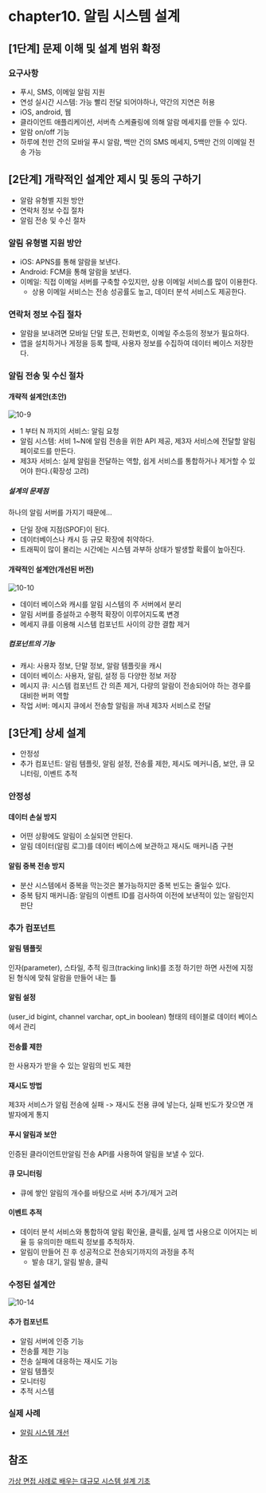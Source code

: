 # chapter10. 알림 시스템 설계

## \[1단계\] 문제 이해 및 설계 범위 확정

### 요구사항

- 푸시, SMS, 이메일 알림 지원
- 연성 실시간 시스템: 가능 빨리 전달 되어야하나, 약간의 지연은 허용
- iOS, android, 웹
- 클라이언트 애플리케이션, 서버측 스케쥴링에 의해 알람 메세지를 만들 수 있다.
- 알람 on/off 기능
- 하루에 천만 건의 모바일 푸시 알람, 백만 건의 SMS 메세지, 5백만 건의 이메일 전송 가능

## \[2단계\] 개략적인 설계안 제시 및 동의 구하기

- 알람 유형별 지원 방안
- 연락처 정보 수집 절차
- 알림 전송 및 수신 절차

### 알림 유형별 지원 방안

- iOS: APNS를 통해 알람을 보낸다.
- Android: FCM을 통해 알람을 보낸다.
- 이메일: 직접 이메일 서버를 구축할 수있지만, 상용 이메일 서비스를 많이 이용한다.
    - 상용 이메일 서비스는 전송 성공률도 높고, 데이터 분석 서비스도 제공한다.

### 연락처 정보 수집 절차

- 알람을 보내려면 모바일 단말 토큰, 전화번호, 이메일 주소등의 정보가 필요하다.
- 앱을 설치하거나 게정을 등록 할때, 사용자 정보를 수집하여 데이터 베이스 저장한다.

### 알림 전송 및 수신 절차

#### 개략적 설계안(초안)

![10-9](10-9.png)

- 1 부터 N 까지의 서비스: 알림 요청
- 알림 시스템: 서비 1~N에 알림 전송을 위한 API 제공, 제3자 서비스에 전달할 알림 페이로드를 만든다.
- 제3자 서비스: 실제 알림을 전달하는 역할, 쉽게 서비스를 통합하거나 제거할 수 있어야 한다.(확장성 고려)

##### 설계의 문제점

하나의 알림 서버를 가지기 때문에...

- 단일 장애 지점(SPOF)이 된다.
- 데이터베이스나 캐시 등 규모 확장에 취약하다.
- 트래픽이 많이 몰리는 시간에는 시스템 과부하 상태가 발생할 확률이 높아진다.

#### 개략적인 설계안(개선된 버전)

![10-10](10-10.png)

- 데이터 베이스와 캐시를 알림 시스템의 주 서버에서 분리
- 알림 서버를 증설하고 수평적 확장이 이루어지도록 변경
- 메세지 큐를 이용해 시스템 컴포넌트 사이의 강한 결합 제거

##### 컴포넌트의 기능

- 캐시: 사용자 정보, 단말 정보, 알람 템플릿을 캐시
- 데이터 베이스: 사용자, 알림, 설정 등 다양한 정보 저장
- 메시지 큐: 시스템 컴포넌트 간 의존 제거, 다량의 알람이 전송되어야 하는 경우를 대비한 버퍼 역할
- 작업 서버: 메시지 큐에서 전송할 알림을 꺼내 제3자 서비스로 전달

## \[3단계\] 상세 설계

- 안정성
- 추가 컴포넌트: 알림 템플릿, 알림 설정, 전송률 제한, 제시도 메커니즘, 보안, 큐 모니터링, 이벤트 추적

### 안정성

#### 데이터 손실 방지

- 어떤 상황에도 알림이 소실되면 안된다.
- 알림 데이터(알림 로그)를 데이터 베이스에 보관하고 재시도 매커니즘 구현

#### 알림 중복 전송 방지

- 분산 시스템에서 중복을 막는것은 불가능하지만 중복 빈도는 줄일수 있다.
- 중복 탐지 매커니즘: 알림의 이벤트 ID를 검사하여 이전에 보낸적이 있는 알림인지 판단

### 추가 컴포넌트

#### 알림 템플릿

인자(parameter), 스타일, 추적 링크(tracking link)를 조정 하기만 하면 사전에 지정된 형식에 맞춰 알람을 만들어 내는 틀

#### 알림 설정

(user_id bigint, channel varchar, opt_in boolean) 형태의 테이블로 데이터 베이스에서 관리

#### 전송률 제한

한 사용자가 받을 수 있는 알림의 빈도 제한

#### 재시도 방법

제3자 서비스가 알림 전송에 실패 -> 재시도 전용 큐에 넣는다, 실패 빈도가 잦으면 개발자에게 통지

#### 푸시 알림과 보안

인증된 클라이언트만알림 전송 API를 사용하여 알림을 보낼 수 있다.

#### 큐 모니터링

- 큐에 쌓인 알림의 개수를 바탕으로 서버 추가/제거 고려

#### 이벤트 추적

- 데이터 분석 서비스와 통합하여 알림 확인율, 클릭률, 실제 앱 사용으로 이어지는 비율 등 유의미한 매트릭 정보를 추적하자.
- 알림이 만들어 진 후 성공적으로 전송되기까지의 과정을 추적
    - 발송 대기, 알림 발송, 클릭

### 수정된 설계안

![10-14](10-14.png)

#### 추가 컴포넌트

- 알림 서버에 인증 기능
- 전송률 제한 기능
- 전송 실패에 대응하는 재시도 기능
- 알림 템플릿
- 모니터링
- 추적 시스템

### 실제 사례

- [알림 시스템 개선](https://taetaetae.github.io/2019/01/02/faster-parallel-processes)

## 참조

[가상 면접 사례로 배우는 대규모 시스템 설계 기초](https://www.yes24.com/Product/Goods/102819435)